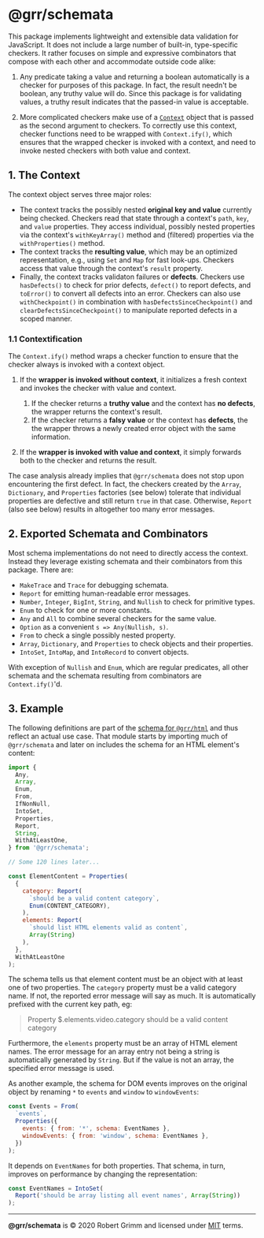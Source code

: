 # @grr/schemata

This package implements lightweight and extensible data validation for
JavaScript. It does not include a large number of built-in, type-specific
checkers. It rather focuses on simple and expressive combinators that compose
with each other and accommodate outside code alike:

 1. Any predicate taking a value and returning a boolean automatically is a
    checker for purposes of this package. In fact, the result needn't be
    boolean, any truthy value will do. Since this package is for validating
    values, a truthy result indicates that the passed-in value is acceptable.

 2. More complicated checkers make use of a [`Context`](./context.js) object
    that is passed as the second argument to checkers. To correctly use this
    context, checker functions need to be wrapped with `Context.ify()`, which
    ensures that the wrapped checker is invoked with a context, and need to
    invoke nested checkers with both value and context.

## 1. The Context

The context object serves three major roles:

  * The context tracks the possibly nested __original key and value__ currently
    being checked. Checkers read that state through a context's `path`, `key`,
    and `value` properties. They access individual, possibly nested properties
    via the context's `withKeyArray()` method and (filtered) properties via the
    `withProperties()` method.
  * The context tracks the __resulting value__, which may be an optimized
    representation, e.g., using `Set` and `Map` for fast look-ups. Checkers
    access that value through the context's `result` property.
  * Finally, the context tracks validaton failures or __defects__. Checkers use
    `hasDefects()` to check for prior defects, `defect()` to report defects, and
    `toError()` to convert all defects into an error. Checkers can also use
    `withCheckpoint()` in combination with `hasDefectsSinceCheckpoint()` and
    `clearDefectsSinceCheckpoint()` to manipulate reported defects in a scoped
    manner.

### 1.1 Contextification

The `Context.ify()` method wraps a checker function to ensure that the checker
always is invoked with a context object.

 1. If the __wrapper is invoked without context__, it initializes a fresh
    context and invokes the checker with value and context.

     1. If the checker returns a __truthy value__ and the context has __no
        defects__, the wrapper returns the context's result.
     2. If the checker returns a __falsy value__ or the context has __defects__,
        the the wrapper throws a newly created error object with the same
        information.

 2. If the __wrapper is invoked with value and context__, it simply forwards
    both to the checker and returns the result.

The case analysis already implies that `@grr/schemata` does not stop upon
encountering the first defect. In fact, the checkers created by the `Array`,
`Dictionary`, and `Properties` factories (see below) tolerate that individual
properties are defective and still return `true` in that case. Otherwise,
`Report` (also see below) results in altogether too many error messages.

## 2. Exported Schemata and Combinators

Most schema implementations do not need to directly access the context. Instead
they leverage existing schemata and their combinators from this package. There
are:

  * `MakeTrace` and `Trace` for debugging schemata.
  * `Report` for emitting human-readable error messages.
  * `Number`, `Integer`, `BigInt`, `String`, and `Nullish` to check for
    primitive types.
  * `Enum` to check for one or more constants.
  * `Any` and `All` to combine several checkers for the same value.
  * `Option` as a convenient `s => Any(Nullish, s)`.
  * `From` to check a single possibly nested property.
  * `Array`, `Dictionary`, and `Properties` to check objects and their
    properties.
  * `IntoSet`, `IntoMap`, and `IntoRecord` to convert objects.

With exception of `Nullish` and `Enum`, which are regular predicates, all other
schemata and the schemata resulting from combinators are `Context.ify()`'d.

## 3. Example

The following definitions are part of the [schema for
`@grr/html`](../html/schema.js) and thus reflect an actual use case. That module
starts by importing much of `@grr/schemata` and later on includes the schema for
an HTML element's content:

```js
import {
  Any,
  Array,
  Enum,
  From,
  IfNonNull,
  IntoSet,
  Properties,
  Report,
  String,
  WithAtLeastOne,
} from '@grr/schemata';

// Some 120 lines later...

const ElementContent = Properties(
  {
    category: Report(
      `should be a valid content category`,
      Enum(CONTENT_CATEGORY),
    ),
    elements: Report(
      `should list HTML elements valid as content`,
      Array(String)
    ),
  },
  WithAtLeastOne
);
```

The schema tells us that element content must be an object with at least one of
two properties. The `category` property must be a valid category name. If not,
the reported error message will say as much. It is automatically prefixed with
the current key path, eg:

>   Property $.elements.video.category should be a valid content category

Furthermore, the `elements` property must be an array of HTML element names. The
error message for an array entry not being a string is automatically generated
by `String`. But if the value is not an array, the specified error message is
used.

As another example, the schema for DOM events improves on the original object by
renaming `*` to `events` and `window` to `windowEvents`:

```js
const Events = From(
  `events`,
  Properties({
    events: { from: '*', schema: EventNames },
    windowEvents: { from: 'window', schema: EventNames },
  })
);
```

It depends on `EventNames` for both properties. That schema, in turn, improves
on performance by changing the representation:

```js
const EventNames = IntoSet(
  Report('should be array listing all event names', Array(String))
);
```

---

__@grr/schemata__ is © 2020 Robert Grimm and licensed under [MIT](LICENSE)
terms.
